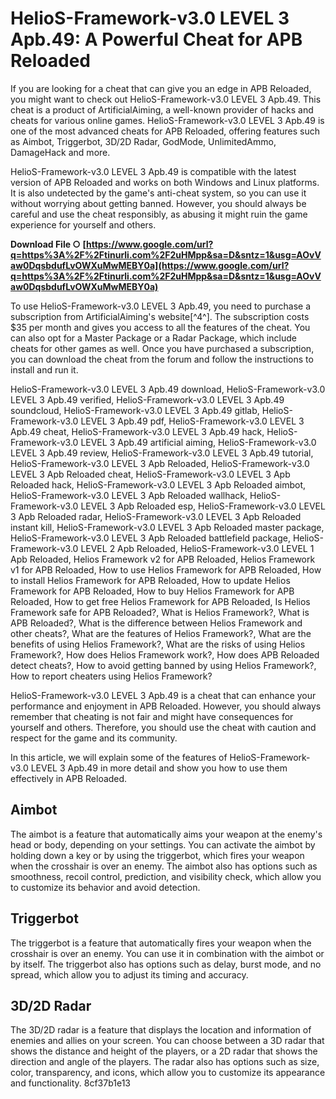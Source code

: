 # HelioS-Framework-v3.0 LEVEL 3 Apb.49: A Powerful Cheat for APB Reloaded
 
If you are looking for a cheat that can give you an edge in APB Reloaded, you might want to check out HelioS-Framework-v3.0 LEVEL 3 Apb.49. This cheat is a product of ArtificialAiming, a well-known provider of hacks and cheats for various online games. HelioS-Framework-v3.0 LEVEL 3 Apb.49 is one of the most advanced cheats for APB Reloaded, offering features such as Aimbot, Triggerbot, 3D/2D Radar, GodMode, UnlimitedAmmo, DamageHack and more.
 
HelioS-Framework-v3.0 LEVEL 3 Apb.49 is compatible with the latest version of APB Reloaded and works on both Windows and Linux platforms. It is also undetected by the game's anti-cheat system, so you can use it without worrying about getting banned. However, you should always be careful and use the cheat responsibly, as abusing it might ruin the game experience for yourself and others.
 
**Download File ○ [https://www.google.com/url?q=https%3A%2F%2Ftinurli.com%2F2uHMpp&sa=D&sntz=1&usg=AOvVaw0DqsbdufLvOWXuMwMEBY0a](https://www.google.com/url?q=https%3A%2F%2Ftinurli.com%2F2uHMpp&sa=D&sntz=1&usg=AOvVaw0DqsbdufLvOWXuMwMEBY0a)**


 
To use HelioS-Framework-v3.0 LEVEL 3 Apb.49, you need to purchase a subscription from ArtificialAiming's website[^4^]. The subscription costs $35 per month and gives you access to all the features of the cheat. You can also opt for a Master Package or a Radar Package, which include cheats for other games as well. Once you have purchased a subscription, you can download the cheat from the forum and follow the instructions to install and run it.
 
HelioS-Framework-v3.0 LEVEL 3 Apb.49 download,  HelioS-Framework-v3.0 LEVEL 3 Apb.49 verified,  HelioS-Framework-v3.0 LEVEL 3 Apb.49 soundcloud,  HelioS-Framework-v3.0 LEVEL 3 Apb.49 gitlab,  HelioS-Framework-v3.0 LEVEL 3 Apb.49 pdf,  HelioS-Framework-v3.0 LEVEL 3 Apb.49 cheat,  HelioS-Framework-v3.0 LEVEL 3 Apb.49 hack,  HelioS-Framework-v3.0 LEVEL 3 Apb.49 artificial aiming,  HelioS-Framework-v3.0 LEVEL 3 Apb.49 review,  HelioS-Framework-v3.0 LEVEL 3 Apb.49 tutorial,  HelioS-Framework-v3.0 LEVEL 3 Apb Reloaded,  HelioS-Framework-v3.0 LEVEL 3 Apb Reloaded cheat,  HelioS-Framework-v3.0 LEVEL 3 Apb Reloaded hack,  HelioS-Framework-v3.0 LEVEL 3 Apb Reloaded aimbot,  HelioS-Framework-v3.0 LEVEL 3 Apb Reloaded wallhack,  HelioS-Framework-v3.0 LEVEL 3 Apb Reloaded esp,  HelioS-Framework-v3.0 LEVEL 3 Apb Reloaded radar,  HelioS-Framework-v3.0 LEVEL 3 Apb Reloaded instant kill,  HelioS-Framework-v3.0 LEVEL 3 Apb Reloaded master package,  HelioS-Framework-v3.0 LEVEL 3 Apb Reloaded battlefield package,  HelioS-Framework-v3.0 LEVEL 2 Apb Reloaded,  HelioS-Framework-v3.0 LEVEL 1 Apb Reloaded,  Helios Framework v2 for APB Reloaded,  Helios Framework v1 for APB Reloaded,  How to use Helios Framework for APB Reloaded,  How to install Helios Framework for APB Reloaded,  How to update Helios Framework for APB Reloaded,  How to buy Helios Framework for APB Reloaded,  How to get free Helios Framework for APB Reloaded,  Is Helios Framework safe for APB Reloaded?,  What is Helios Framework?,  What is APB Reloaded?,  What is the difference between Helios Framework and other cheats?,  What are the features of Helios Framework?,  What are the benefits of using Helios Framework?,  What are the risks of using Helios Framework?,  How does Helios Framework work?,  How does APB Reloaded detect cheats?,  How to avoid getting banned by using Helios Framework?,  How to report cheaters using Helios Framework?
 
HelioS-Framework-v3.0 LEVEL 3 Apb.49 is a cheat that can enhance your performance and enjoyment in APB Reloaded. However, you should always remember that cheating is not fair and might have consequences for yourself and others. Therefore, you should use the cheat with caution and respect for the game and its community.

In this article, we will explain some of the features of HelioS-Framework-v3.0 LEVEL 3 Apb.49 in more detail and show you how to use them effectively in APB Reloaded.
 
## Aimbot
 
The aimbot is a feature that automatically aims your weapon at the enemy's head or body, depending on your settings. You can activate the aimbot by holding down a key or by using the triggerbot, which fires your weapon when the crosshair is over an enemy. The aimbot also has options such as smoothness, recoil control, prediction, and visibility check, which allow you to customize its behavior and avoid detection.
 
## Triggerbot
 
The triggerbot is a feature that automatically fires your weapon when the crosshair is over an enemy. You can use it in combination with the aimbot or by itself. The triggerbot also has options such as delay, burst mode, and no spread, which allow you to adjust its timing and accuracy.
 
## 3D/2D Radar
 
The 3D/2D radar is a feature that displays the location and information of enemies and allies on your screen. You can choose between a 3D radar that shows the distance and height of the players, or a 2D radar that shows the direction and angle of the players. The radar also has options such as size, color, transparency, and icons, which allow you to customize its appearance and functionality.
 8cf37b1e13
 
